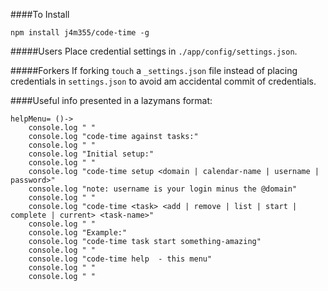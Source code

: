 ####To Install

    npm install j4m355/code-time -g


#####Users
Place credential settings in ``./app/config/settings.json``.

#####Forkers
If forking ``touch`` a ``_settings.json`` file instead of placing credentials in ``settings.json`` to avoid am accidental commit of credentials.

####Useful info presented in a lazymans format:

	helpMenu= ()->
	    console.log " "          
	    console.log "code-time against tasks:"
	    console.log " " 
	    console.log "Initial setup:"
	    console.log " " 
	    console.log "code-time setup <domain | calendar-name | username | password>"
	    console.log "note: username is your login minus the @domain"
	    console.log " "
	    console.log "code-time <task> <add | remove | list | start | complete | current> <task-name>"
	    console.log " "
	    console.log "Example:"
	    console.log "code-time task start something-amazing"
	    console.log " "
	    console.log "code-time help  - this menu"
	    console.log " "
	    console.log " "

